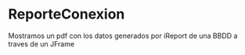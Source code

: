 # ReporteConexion
Mostramos un pdf con los datos generados por iReport de una BBDD a traves de un JFrame
